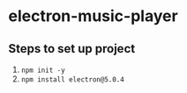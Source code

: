 # electron-music-player

## Steps to set up project
1. ```npm init -y```
2. ```npm install electron@5.0.4```
